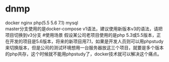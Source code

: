 # dnmp
docker nginx php(5.5 5.6 7.1) mysql  
master分支使用的是docker-compose v1语法，建议使用新版本v3的语法，请把项目切换到v3分支
#使用场景
  假设某公司老项目使用的是php 5.3或5.5版本，正在开发的项目是5.6版本，将来的新项目用7.1，如果是开发人员则可以用phpstudy来切换版本，但是公司的测试环境想用一台服务器放这三个项目，就要是多个版本的php共存，这个时候就不能用phpstudy了，docker技术就可以解决这个痛点。
